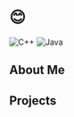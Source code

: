 #  😊



![C++](https://img.shields.io/badge/C%2B%2B-%2300599c?style=flat&logo=c%2B%2B&logoColor=white)
![Java](https://img.shields.io/badge/Java-%23f89820?style=flat&logo=java&logoColor=white)

## About Me


## Projects



